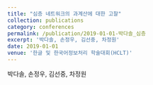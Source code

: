 ```yaml
---
title: "심층 네트워크의 과계산에 대한 고찰"
collection: publications
category: conferences
permalink: /publication/2019-01-01-박다솔_심층
excerpt: '박다솔, 손정우, 김선중, 차정원'
date: 2019-01-01
venue: '한글 및 한국어정보처리 학술대회(HCLT)'
---
```

박다솔, 손정우, 김선중, 차정원
